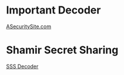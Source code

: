 # Important Decoder
<a href = "https://asecuritysite.com/"> ASecuritySite.com</a>

# Shamir Secret Sharing
<a href="https://asecuritysite.com/encryption/shamir_decode">SSS Decoder </a>

